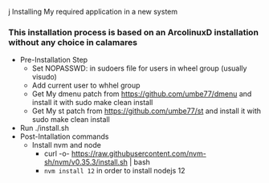 j Installing My required application in a new system

### This installation process is based on an ArcolinuxD installation without any choice in calamares

- Pre-Installation Step
  - Set NOPASSWD: in sudoers file for users in wheel group (usually visudo)
  - Add current user to whhel group
  - Get My dmenu patch from https://github.com/umbe77/dmenu and install it with sudo make clean install
  - Get My st patch from https://github.com/umbe77/st and install it with sudo make clean install
- Run ./install.sh
- Post-Intallation commands
  - Install nvm and node
    - curl -o- https://raw.githubusercontent.com/nvm-sh/nvm/v0.35.3/install.sh | bash
    - `nvm install 12` in order to install nodejs 12
